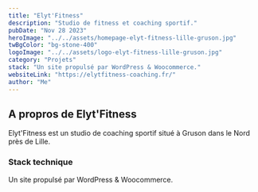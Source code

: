 ```yaml
---
title: "Elyt'Fitness"
description: "Studio de fitness et coaching sportif."
pubDate: "Nov 28 2023"
heroImage: "../../assets/homepage-elyt-fitness-lille-gruson.jpg"
twBgColor: "bg-stone-400"
logoImage: "../../assets/logo-elyt-fitness-lille-gruson.jpg"
category: "Projets"
stack: "Un site propulsé par WordPress & Woocommerce."
websiteLink: "https://elytfitness-coaching.fr/"
author: "Me"
---
```


## A propros de Elyt'Fitness

Elyt'Fitness est un studio de coaching sportif situé à Gruson dans le Nord près de Lille.

### Stack technique

Un site propulsé par WordPress & Woocommerce.
